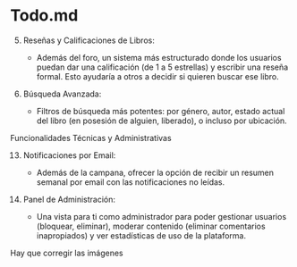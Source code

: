 # Todo.md

   5. Reseñas y Calificaciones de Libros:
       * Además del foro, un sistema más estructurado donde los usuarios puedan dar una calificación (de 1 a 5 estrellas) y escribir una
         reseña formal. Esto ayudaría a otros a decidir si quieren buscar ese libro.

   11. Búsqueda Avanzada:
       * Filtros de búsqueda más potentes: por género, autor, estado actual del libro (en posesión de alguien, liberado), o incluso por
         ubicación.

  Funcionalidades Técnicas y Administrativas


   13. Notificaciones por Email:
       * Además de la campana, ofrecer la opción de recibir un resumen semanal por email con las notificaciones no leídas.

   14. Panel de Administración:
       * Una vista para ti como administrador para poder gestionar usuarios (bloquear, eliminar), moderar contenido (eliminar comentarios
         inapropiados) y ver estadísticas de uso de la plataforma.


Hay que corregir las imágenes 

